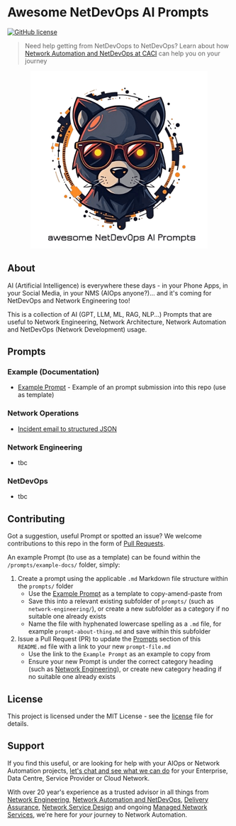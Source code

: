 # Awesome NetDevOps AI Prompts
[![GitHub license](https://img.shields.io/badge/license-MIT-green.svg)](https://github.com/CACI-NS/azure-json-ip-srx-checker/blob/main/LICENSE)

> Need help getting from NetDevOops to NetDevOps? Learn about how [Network Automation and NetDevOps at CACI](https://info.caci.co.uk/network-automation-devops-caci) can help you on your journey


<div align="center">
 <img src="./logo.png" alt="Anteon logo dark" width="400px" />
</div>

## About
AI (Artificial Intelligence) is everywhere these days - in your Phone Apps, in your Social Media, in your NMS (AIOps anyone?)... and it's coming for NetDevOps and Network Engineering too!

This is a collection of AI (GPT, LLM, ML, RAG, NLP...) Prompts that are useful to Network Engineering, Network Architecture, Network Automation and NetDevOps (Network Development) usage.

## Prompts
### Example (Documentation)
* [Example Prompt](./prompts/example-docs/example-prompt.md) - Example of an prompt submission into this repo (use as template)

### Network Operations
* [Incident email to structured JSON](./prompts/network-operations/incident-email-to-structured-json.md)

### Network Engineering
* tbc

### NetDevOps
* tbc

## Contributing
Got a suggestion, useful Prompt or spotted an issue? We welcome contributions to this repo in the form of [Pull Requests](https://docs.github.com/en/pull-requests/collaborating-with-pull-requests/proposing-changes-to-your-work-with-pull-requests/creating-a-pull-request).

An example Prompt (to use as a template) can be found within the `/prompts/example-docs/` folder, simply:

1. Create a prompt using the applicable `.md` Markdown file structure within the `prompts/` folder
    * Use the [Example Prompt](./prompts/example-docs/example-prompt.md) as a template to copy-amend-paste from
    * Save this into a relevant existing subfolder of `prompts/` (such as `network-engineering/`), or create a new subfolder as a category if no suitable one already exists
    * Name the file with hyphenated lowercase spelling as a `.md` file, for example `prompt-about-thing.md` and save within this subfolder
2. Issue a Pull Request (PR) to update the [Prompts](#Prompts) section of this `README.md` file with a link to your new `prompt-file.md`
    * Use the link to the `Example Prompt` as an example to copy from
    * Ensure your new Prompt is under the correct category heading (such as [Network Engineering](#network-engineering)), or create new category heading if no suitable one already exists

## License
This project is licensed under the MIT License - see the [license](LICENSE) file for details.

## Support
If you find this useful, or are looking for help with your AIOps or Network Automation projects, [let's chat and see what we can do](https://info.caci.co.uk/contact-us-network-services) for your Enterprise, Data Centre, Service Provider or Cloud Network.

With over 20 year's experience as a trusted advisor in all things from [Network Engineering](https://www.caci.co.uk/services/network-infrastructure-consulting/), [Network Automation and NetDevOps](https://www.caci.co.uk/services/network-infrastructure-consulting/network-automation-and-netdevops/), [Delivery Assurance](https://www.caci.co.uk/services/network-infrastructure-consulting/delivery-assurance/), [Network Service Design](https://www.caci.co.uk/services/network-infrastructure-consulting/data-centre-solutions/) and ongoing [Managed Network Services](https://www.caci.co.uk/services/network-infrastructure-consulting/managed-network-services/), we're here for _your_ journey to Network Automation.
